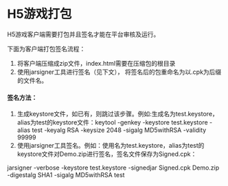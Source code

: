 # H5游戏打包



H5游戏客户端需要打包并且签名才能在平台审核及运行。

下面为客户端打包签名流程：

1.  将客户端压缩成zip文件，index.html需要在压缩包的根目录
2. 使用jarsigner工具进行签名（见下文）， 将签名后的包重命名为以.cpk为后缀的文件名。

#### 签名方法：

1.  生成keystore文件，如已有，则跳过该步骤。例如:生成名为test.keystore，alias为test的keystore文件：keytool -genkey -keystore test.keystore -alias test -keyalg RSA -keysize 2048 -sigalg MD5withRSA -validity 99999
2.  使用jarsigner工具签名。例如：使用名为test.keystore，alias为test的keystore文件对Demo.zip进行签名，签名文件保存为Signed.cpk：

   jarsigner -verbose -keystore test.keystore -signedjar Signed.cpk Demo.zip -digestalg SHA1 -sigalg MD5withRSA test

